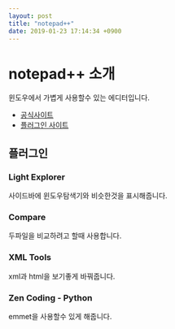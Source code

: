 ```yaml
---
layout: post
title: "notepad++"
date: 2019-01-23 17:14:34 +0900
---
```


# notepad++ 소개

윈도우에서 가볍게 사용할수 있는 에디터입니다.

- [공식사이트](https://notepad-plus-plus.org)
- [플러그인 사이트](http://docs.notepad-plus-plus.org/index.php/Plugin_Central)

## 플러그인

### Light Explorer

사이드바에 윈도우탐색기와 비슷한것을 표시해줍니다.

### Compare

두파일을 비교하려고 할때 사용합니다.

### XML Tools

xml과 html을 보기좋게 바꿔줍니다.

### Zen Coding - Python

emmet을 사용할수 있게 해줍니다.
